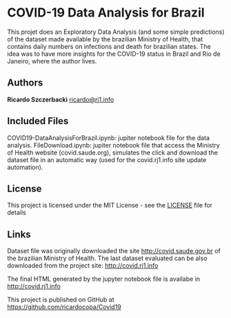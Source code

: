 # COVID-19 Data Analysis for Brazil

This projet does an Exploratory Data Analysis (and some simple predictions) of the dataset made available by the brazilian Ministry of Health, that contains daily numbers on infections and death for brazilian states. The idea was to have more insights for the COVID-19 status in Brazil and Rio de Janeiro, where the author lives.

## Authors

**Ricardo Szczerbacki** ricardo@rj1.info

## Included Files

COVID19-DataAnalysisForBrazil.ipynb: jupiter notebook file for the data analysis.
FileDownload.ipynb: jupiter notebook file that access the Ministry of Health website (covid.saude.org), simulates the click and download the dataset file in an automatic way (used for the covid.rj1.info site update automation).

## License

This project is licensed under the MIT License - see the [LICENSE](LICENSE) file for details

## Links

Dataset file was originally downloaded the site http://covid.saude.gov.br of the brazilian Ministry of Health. The last dataset evaluated can be also downloaded from the project site: http://covid.rj1.info

The final HTML generated by the jupyter notebook file is availabe in http://covid.rj1.info

This project is published on GitHub at https://github.com/ricardocopa/Covid19